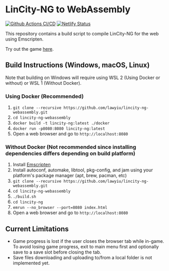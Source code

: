 # LinCity-NG to WebAssembly
[![Github Actions CI/CD](https://github.com/lawyiu/lincity-ng-webassembly/actions/workflows/build_and_deploy.yml/badge.svg)](https://github.com/lawyiu/lincity-ng-webassembly/actions/workflows/build_and_deploy.yml)
[![Netlify Status](https://api.netlify.com/api/v1/badges/13b8f24f-feb0-43d4-bf90-4c85aade128b/deploy-status)](https://github.com/lawyiu/lincity-ng-webassembly/actions)

This repository contains a build script to compile LinCity-NG for the web using Emscripten.

Try out the game [here](https://lincity-ng-game.netlify.app/).

## Build Instructions (Windows, macOS, Linux)
Note that building on Windows will require using WSL 2 (Using Docker or without) or WSL 1 (Without Docker).

### Using Docker (Recommended)
1. `git clone --recursive https://github.com/lawyiu/lincity-ng-webassembly.git`
2. `cd lincity-ng-webassembly`
3. `docker build -t lincity-ng:latest ./docker`
4. `docker run -p8080:8080 lincity-ng:latest `
5. Open a web browser and go to `http://localhost:8080`

### Without Docker (Not recommended since installing dependencies differs depending on build platform)
1. Install [Emscripten](https://emscripten.org/docs/getting_started/downloads.html)
2. Install autoconf, automake, libtool, pkg-config, and jam using your platform's package manager (apt, brew, pacman, etc)
3. `git clone --recursive https://github.com/lawyiu/lincity-ng-webassembly.git`
4. `cd lincity-ng-webassembly`
5. `./build.sh`
6. `cd lincity-ng`
7. `emrun --no_browser --port=8080 index.html`
8. Open a web browser and go to `http://localhost:8080`

## Current Limitations
* Game progress is lost if the user closes the browser tab while in-game. To avoid losing game progress, exit to main menu first and optionally save to a save slot before closing the tab.
* Save files downloading and uploading to/from a local folder is not implemented yet.
